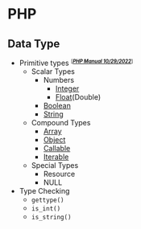 # PHP
## Data Type
- Primitive types <small><sup>[***[PHP Manual 10/29/2022](https://www.php.net/manual/en/language.types.intro.php)***]<sup></small>
    - Scalar Types
        - Numbers
            - [Integer](datatype-integer.php)
            - [Float](datatype-float.php)(Double)
        - [Boolean](datatype-boolean.php)
        - [String](datatype-string.php)
    - Compound Types
        - [Array](datatype-array.php)
        - [Object](datatype-object.php)
        - [Callable](datatype-callable.php)
        - [Iterable](datatype-iterable.php)
    - Special Types
        - Resource
        - NULL
- Type Checking
    - `gettype()`
    - `is_int()`
    - `is_string()`
